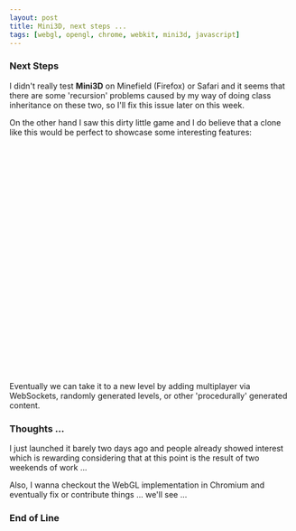 ```yaml
--- 
layout: post
title: Mini3D, next steps ...
tags: [webgl, opengl, chrome, webkit, mini3d, javascript]
---
```


### Next Steps

I didn't really test **Mini3D** on Minefield (Firefox) or Safari and it seems that there are some 'recursion' problems
caused by my way of doing class inheritance on these two, so I'll fix this issue later on this week.

On the other hand I saw this dirty little game and I do believe that a clone like this would be
perfect to showcase some interesting features:

<object width="500" height="405"><param wmode="transparent"/><param name="movie" value="http://www.youtube.com/v/kP313e-Xk_s&hl=en_US&fs=1&rel=0&color1=0x5d1719&color2=0xcd311b&border=1"></param><param name="allowFullScreen" value="true"></param><param name="allowscriptaccess" value="always"></param><embed src="http://www.youtube.com/v/kP313e-Xk_s&hl=en_US&fs=1&rel=0&color1=0x5d1719&color2=0xcd311b&border=1" type="application/x-shockwave-flash" allowscriptaccess="always" allowfullscreen="true" wmode="transparent" width="500" height="405"></embed></object>

Eventually we can take it to a new level by adding multiplayer via WebSockets, randomly generated levels, or other 'procedurally' generated content.

### Thoughts ...

I just launched it barely two days ago and people already showed interest which is rewarding considering that at this point is the result of
two weekends of work ...

Also, I wanna checkout the WebGL implementation in Chromium and eventually fix or contribute things ... we'll see ...

### End of Line
